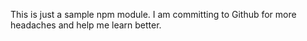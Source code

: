 This is just a sample npm module. I am committing to Github for more headaches and help me learn better. 